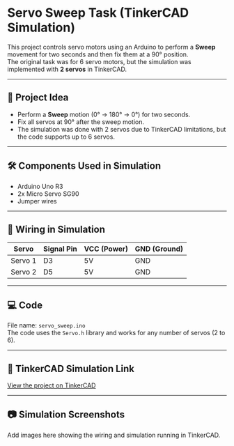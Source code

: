 # Servo Sweep Task (TinkerCAD Simulation)

This project controls servo motors using an Arduino to perform a **Sweep** movement for two seconds and then fix them at a 90° position.  
The original task was for 6 servo motors, but the simulation was implemented with **2 servos** in TinkerCAD.

---

## 🎯 Project Idea
- Perform a **Sweep** motion (0° → 180° → 0°) for two seconds.
- Fix all servos at 90° after the sweep motion.
- The simulation was done with 2 servos due to TinkerCAD limitations, but the code supports up to 6 servos.

---

## 🛠️ Components Used in Simulation
- Arduino Uno R3
- 2x Micro Servo SG90
- Jumper wires

---

## 🔌 Wiring in Simulation
| Servo   | Signal Pin | VCC (Power) | GND (Ground) |
|---------|------------|-------------|--------------|
| Servo 1 | D3         | 5V          | GND          |
| Servo 2 | D5         | 5V          | GND          |

---

## 💻 Code
File name: `servo_sweep.ino`  
The code uses the `Servo.h` library and works for any number of servos (2 to 6).

---

## 🔗 TinkerCAD Simulation Link
[View the project on TinkerCAD](https://www.tinkercad.com/things/ciETSFyppIS-servo-sweep)

---

## 📷 Simulation Screenshots
Add images here showing the wiring and simulation running in TinkerCAD.
